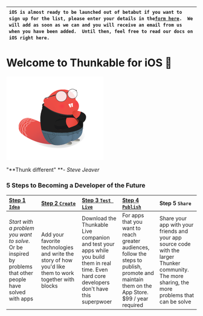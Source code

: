 | **`iOS is almost ready to be launched out of beta`**` but if you want to sign up for the list, please enter your details in the `[**`form here`**](https://docs.google.com/forms/d/e/1FAIpQLSdCoYC-zGlxDQyqwRtTTvXjLne5iAduus2H7m7f20YYscpovQ/viewform?fbzx=-6588738091419784000)`.  We will add as soon as we can and you will receive an email from us when you have been added.  Until then, feel free to read our docs on iOS right here.` |
| :--- |


# Welcome to Thunkable for iOS 

![](/assets/stevejeaver.png)

"**Thunk different" **_- Steve Jeaver_

### 5 Steps to Becoming a Developer of the Future

| [Step 1 `Idea`](/ios/idea.md) | [Step 2 `Create`](/ios/create.md) | [Step 3 `Test Live`](/ios/live-test.md) | [Step 4 `Publish`](/ios/publish.md) | Step 5 `Share` |
| :--- | :--- | :--- | :--- | :--- |
| _Start with a problem you want to solve_. Or be inspired by problems that other people have solved with apps | Add your favorite technologies and write the story of how you'd like them to work together with blocks | Download the Thunkable Live companion and test your apps while you build them in real time. Even hard core developers don't have this superpwoer | For apps that you want to reach greater audiences, follow the steps to publish, promote and maintain them on the App Store. $99 / year required | Share your app with your friends and your app source code with the larger Thunker community. The more sharing, the more problems that can be solve |



